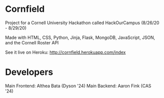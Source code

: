 # Cornfield
Project for a Cornell University Hackathon called HackOurCampus (8/26/20 - 8/29/20)

Made with HTML, CSS, Python, Jinja, Flask, MongoDB, JavaScript, JSON, and the Cornell Roster API

See it live on Heroku: http://cornfield.herokuapp.com/index

# Developers
Main Frontend: Althea Bata (Dyson '24)
Main Backend: Aaron Fink (CAS '24)
